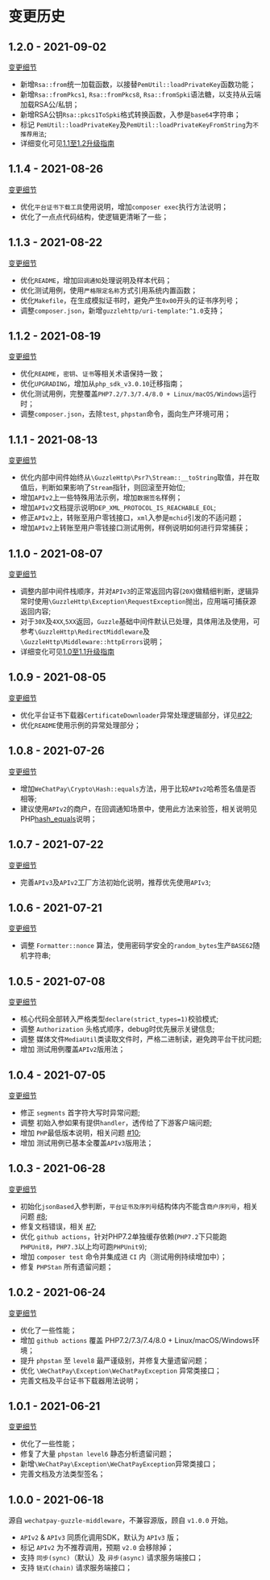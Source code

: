 # 变更历史

## 1.2.0 - 2021-09-02

[变更细节](../../compare/v1.1.4...v1.2.0)

- 新增`Rsa::from`统一加载函数，以接替`PemUtil::loadPrivateKey`函数功能；
- 新增`Rsa::fromPkcs1`, `Rsa::fromPkcs8`, `Rsa::fromSpki`语法糖，以支持从云端加载RSA公/私钥；
- 新增RSA公钥`Rsa::pkcs1ToSpki`格式转换函数，入参是`base64`字符串；
- 标记 `PemUtil::loadPrivateKey`及`PemUtil::loadPrivateKeyFromString`为`不推荐用法`;
- 详细变化可见[1.1至1.2升级指南](UPGRADING.md)

## 1.1.4 - 2021-08-26

[变更细节](../../compare/v1.1.3...v1.1.4)

- 优化`平台证书下载工具`使用说明，增加`composer exec`执行方法说明；
- 优化了一点点代码结构，使逻辑更清晰了一些；

## 1.1.3 - 2021-08-22

[变更细节](../../compare/v1.1.2...v1.1.3)

- 优化`README`，增加`回调通知`处理说明及样本代码；
- 优化测试用例，使用`严格限定名称`方式引用系统内置函数；
- 优化`Makefile`，在生成模拟证书时，避免产生`0x00`开头的证书序列号；
- 调整`composer.json`，新增`guzzlehttp/uri-template:^1.0`支持；

## 1.1.2 - 2021-08-19

[变更细节](../../compare/V1.1.1...v1.1.2)

- 优化`README`，`密钥`、`证书`等相关术语保持一致；
- 优化`UPGRADING`，增加从`php_sdk_v3.0.10`迁移指南；
- 优化测试用例，完整覆盖`PHP7.2/7.3/7.4/8.0 + Linux/macOS/Windows`运行时；
- 调整`composer.json`，去除`test`, `phpstan`命令，面向生产环境可用；

## 1.1.1 - 2021-08-13

[变更细节](../../compare/v1.1.0...V1.1.1)

- 优化内部中间件始终从`\GuzzleHttp\Psr7\Stream::__toString`取值，并在取值后，判断如果影响了`Stream`指针，则回滚至开始位;
- 增加`APIv2`上一些特殊用法示例，增加`数据签名`样例；
- 增加`APIv2`文档提示说明`DEP_XML_PROTOCOL_IS_REACHABLE_EOL`;
- 修正`APIv2`上，转账至用户零钱接口，`xml`入参是`mchid`引发的不适问题；
- 增加`APIv2`上转账至用户零钱接口测试用例，样例说明如何进行异常捕获；

## 1.1.0 - 2021-08-07

[变更细节](../../compare/v1.0.9...v1.1.0)

- 调整内部中间件栈顺序，并对`APIv3`的正常返回内容(`20X`)做精细判断，逻辑异常时使用`\GuzzleHttp\Exception\RequestException`抛出，应用端可捕获源返回内容;
- 对于`30X`及`4XX`,`5XX`返回，`Guzzle`基础中间件默认已处理，具体用法及使用，可参考`\GuzzleHttp\RedirectMiddleware`及`\GuzzleHttp\Middleware::httpErrors`说明；
- 详细变化可见[1.0至1.1升级指南](UPGRADING.md)

## 1.0.9 - 2021-08-05

[变更细节](../../compare/v1.0.8...v1.0.9)

- 优化平台证书下载器`CertificateDownloader`异常处理逻辑部分，详见[#22](https://github.com/wechatpay-apiv3/wechatpay-php/issues/22);
- 优化`README`使用示例的异常处理部分；

## 1.0.8 - 2021-07-26

[变更细节](../../compare/v1.0.7...v1.0.8)

- 增加`WeChatPay\Crypto\Hash::equals`方法，用于比较`APIv2`哈希签名值是否相等;
- 建议使用`APIv2`的商户，在回调通知场景中，使用此方法来验签，相关说明见PHP[hash_equals](https://www.php.net/manual/zh/function.hash-equals.php)说明；

## 1.0.7 - 2021-07-22

[变更细节](../../compare/v1.0.6...v1.0.7)

- 完善`APIv3`及`APIv2`工厂方法初始化说明，推荐优先使用`APIv3`;

## 1.0.6 - 2021-07-21

[变更细节](../../compare/v1.0.5...v1.0.6)

- 调整 `Formatter::nonce` 算法，使用密码学安全的`random_bytes`生产`BASE62`随机字符串;

## 1.0.5 - 2021-07-08

[变更细节](../../compare/v1.0.4...v1.0.5)

- 核心代码全部转入严格类型`declare(strict_types=1)`校验模式;
- 调整 `Authorization` 头格式顺序，debug时优先展示关键信息;
- 调整 媒体文件`MediaUtil`类读取文件时，严格二进制读，避免跨平台干扰问题;
- 增加 测试用例覆盖`APIv2`版用法；

## 1.0.4 - 2021-07-05

[变更细节](../../compare/v1.0.3...v1.0.4)

- 修正 `segments` 首字符大写时异常问题;
- 调整 初始入参如果有提供`handler`，透传给了下游客户端问题;
- 增加 `PHP`最低版本说明，相关问题 [#10](https://github.com/wechatpay-apiv3/wechatpay-php/issues/10);
- 增加 测试用例已基本全覆盖`APIv3`版用法；

## 1.0.3 - 2021-06-28

[变更细节](../../compare/v1.0.2...v1.0.3)

- 初始化`jsonBased`入参判断，`平台证书及序列号`结构体内不能含`商户序列号`，相关问题 [#8](https://github.com/wechatpay-apiv3/wechatpay-php/issues/8);
- 修复文档错误，相关 [#7](https://github.com/wechatpay-apiv3/wechatpay-php/issues/7);
- 优化 `github actions`，针对PHP7.2单独缓存依赖(`PHP7.2`下只能跑`PHPUnit8`，`PHP7.3`以上均可跑`PHPUnit9`);
- 增加 `composer test` 命令并集成进 `CI` 内（测试用例持续增加中）；
- 修复 `PHPStan` 所有遗留问题；

## 1.0.2 - 2021-06-24

[变更细节](../../compare/v1.0.1...v1.0.2)

- 优化了一些性能；
- 增加 `github actions` 覆盖 PHP7.2/7.3/7.4/8.0 + Linux/macOS/Windows环境；
- 提升 `phpstan` 至 `level8` 最严谨级别，并修复大量遗留问题；
- 优化 `\WeChatPay\Exception\WeChatPayException` 异常类接口；
- 完善文档及平台证书下载器用法说明；

## 1.0.1 - 2021-06-21

[变更细节](../../compare/v1.0.0...v1.0.1)

- 优化了一些性能；
- 修复了大量 `phpstan level6` 静态分析遗留问题；
- 新增`\WeChatPay\Exception\WeChatPayException`异常类接口；
- 完善文档及方法类型签名；

## 1.0.0 - 2021-06-18

源自 `wechatpay-guzzle-middleware`，不兼容源版，顾自 `v1.0.0` 开始。

- `APIv2` & `APIv3` 同质化调用SDK，默认为 `APIv3` 版；
- 标记 `APIv2` 为不推荐调用，预期 `v2.0` 会移除掉；
- 支持 `同步(sync)`（默认）及 `异步(async)` 请求服务端接口；
- 支持 `链式(chain)` 请求服务端接口；
